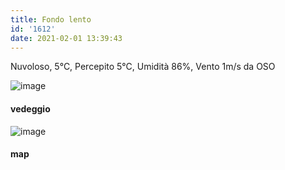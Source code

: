 ```yaml
---
title: Fondo lento
id: '1612'
date: 2021-02-01 13:39:43
---
```


Nuvoloso, 5°C, Percepito 5°C, Umidità 86%, Vento 1m/s da OSO

![image](/images/2021/08/IMG_3447.jpg)

#### vedeggio

![image](/images/2021/08/20210201-activity-map.png)

#### map